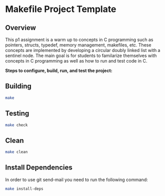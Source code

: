 # Makefile Project Template

## Overview
This p1 assignment is a warm up to concepts in C programming such as pointers, structs, typedef, memory management, makefiles, etc. These concepts are implemented by developing a circular doubly linked list with a sentinel node. The main goal is for students to familarize themselves with concepts in C programming as well as how to run and test code in C.

**Steps to configure, build, run, and test the project:**

## Building

```bash
make
```

## Testing

```bash
make check
```

## Clean

```bash
make clean
```

## Install Dependencies

In order to use git send-mail you need to run the following command:

```bash
make install-deps
```
